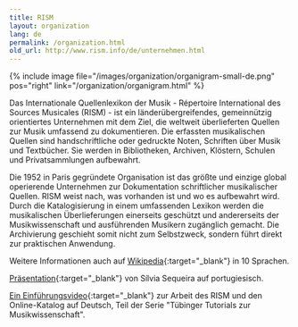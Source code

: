 ```yaml
---
title: RISM
layout: organization
lang: de
permalink: /organization.html
old_url: http://www.rism.info/de/unternehmen.html
---
```


{% include image file="/images/organization/organigram-small-de.png" pos="right" link="/organization/organigram.html" %}

Das Internationale Quellenlexikon der Musik - Répertoire International des Sources Musicales (RISM) - ist ein länderübergreifendes, gemeinnützig orientiertes Unternehmen mit dem Ziel, die weltweit überlieferten Quellen zur Musik umfassend zu dokumentieren. Die erfassten musikalischen Quellen sind handschriftliche oder gedruckte Noten, Schriften über Musik und Textbücher. Sie werden in Bibliotheken, Archiven, Klöstern, Schulen und Privatsammlungen aufbewahrt.

Die 1952 in Paris gegründete Organisation ist das größte und einzige global operierende Unternehmen zur Dokumentation schriftlicher musikalischer Quellen. RISM weist nach, was vorhanden ist und wo es aufbewahrt wird. Durch die Katalogisierung in einem umfassenden Lexikon werden die musikalischen Überlieferungen einerseits geschützt und andererseits der Musikwissenschaft und ausführenden Musikern zugänglich gemacht. Die Archivierung geschieht somit nicht zum Selbstzweck, sondern führt direkt zur praktischen Anwendung.

Weitere Informationen auch auf [Wikipedia](https://de.wikipedia.org/wiki/R%C3%A9pertoire_International_des_Sources_Musicales){:target="_blank"} in 10 Sprachen.

[Präsentation](http://www.bnportugal.pt/images/stories/agenda/2017/RISM_apresentacao_BNP2017.pdf){:target="_blank"} von Sílvia Sequeira auf portugiesisch.

[Ein Einführungsvideo](https://youtu.be/K34u716Uwmk){:target="_blank"} zur Arbeit des RISM und den Online-Katalog auf Deutsch, Teil der Serie "Tübinger Tutorials zur Musikwissenschaft".